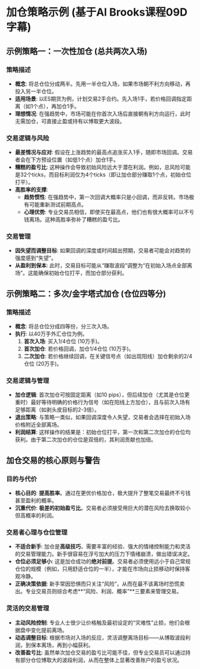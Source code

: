 # 加仓策略示例 (基于Al Brooks课程09D字幕)

## 示例策略一：一次性加仓 (总共两次入场)

### 策略描述
-   **概念**: 将总仓位分成两半。先用一半仓位入场，如果市场朝不利方向移动，再投入另一半仓位。
-   **适用场景**: 以ES期货为例，计划交易2手合约。先入场1手，若价格回调指定距离（如1个点），再加仓1手。
-   **理想情况**: 在强趋势中，市场可能在你首次入场后直接朝有利方向运行，此时无需加仓，可直接止盈或持有以博取更大波段。

### 交易逻辑与风险
-   **最差情况与应对**: 假设在上涨趋势的最高点追涨买入1手，随即市场回调。交易者会在下方预设位置（如低1个点）加仓1手。
-   **糟糕的盈亏比**: 这种操作会导致初始风险远大于潜在利润。例如，总风险可能是32个ticks，而目标利润仅为4个ticks（即让加仓部分赚取1个点，初始仓位打平）。
-   **高胜率的支撑**:
    -   **趋势惯性**: 在强趋势中，第一次回调大概率只是小回调，而非反转。市场极有可能重新测试前期高点。
    -   **心理优势**: 专业交易员相信，即使买在最高点，他们也有很大概率可以不亏钱离场。这种高胜率弥补了糟糕的盈亏比。

### 交易管理
-   **因失望而调整目标**: 如果回调的深度或时间超出预期，交易者可能会对趋势的强度感到“失望”。
-   **从盈利到保本**: 此时，交易目标可能从“赚取波段”调整为“在初始入场点全部离场”。这能确保初始仓位打平，而加仓部分获利。

## 示例策略二：多次/金字塔式加仓 (仓位四等分)

### 策略描述
-   **概念**: 将总仓位分成四等份，分三次入场。
-   **执行**: 以40万手外汇仓位为例。
    1.  **首次入场**: 买入1/4仓位 (10万手)。
    2.  **首次加仓**: 若价格回调，加仓1/4仓位 (10万手)。
    3.  **二次加仓**: 若价格继续回调，在关键信号点（如出现阳线）加仓剩余的2/4仓位 (20万手)。

### 交易逻辑与管理
-   **加仓逻辑**: 首次加仓可按固定距离（如10 pips），但后续加仓（尤其是仓位更重时）最好等待明确的价格行为信号（如在阳线上方加仓），且与前次入场有足够距离（如剥头皮目标的2-3倍）。
-   **退出策略**: 与策略一类似，如果回调深度令人失望，交易者会选择在初始入场价格附近全部离场。
-   **利润结算**: 这样操作的结果是：初始仓位打平，第一次和第二次加仓的仓位均获利。由于第二次加仓的仓位是双倍的，其利润贡献也加倍。

## 加仓交易的核心原则与警告

### 目的与代价
-   **核心目的**: **提高胜率**。通过在更优价格加仓，极大提升了整笔交易最终不亏钱甚至盈利的概率。
-   **沉重代价**: **极差的初始盈亏比**。交易者必须接受用巨大的潜在风险去换取较小但高概率的利润。

### 交易者心理与仓位管理
-   **不适合新手**: 加仓是**高级技巧**，需要丰富的经验、强大的情绪控制能力和灵活的交易管理能力。新手很容易在浮亏加大的压力下情绪崩溃，做出错误决定。
-   **仓位必须足够小**: 这是加仓成功的**绝对前提**。交易者必须使用远小于自己常规仓位的规模（例如，只用舒适仓位的一半），才能在市场向止损移动时保持客观冷静。
-   **正确决策依据**: 新手常因恐惧而只关注“风险”，从而在最不该离场时恐慌卖出。专业交易员则综合考虑**“风险、利润、概率”**三要素来管理交易。

### 灵活的交易管理
-   **主动风险控制**: 专业人士很少让价格触及最初设定的“灾难性”止损，他们会根据盘中变化提前离场。
-   **动态调整目标**: 根据市场对入场的反应，灵活调整离场目标——从博取波段利润，到保本离场，再到小幅获利。
-   **改善盈亏比**: 虽然单次加仓交易的盈亏比可能不佳，但专业交易员可以通过持有部分仓位博取大的波段利润，从而在整体上显著改善账户的盈亏状况。